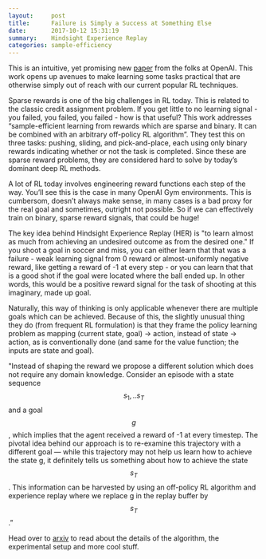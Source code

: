 ```yaml
---
layout:     post
title:      Failure is Simply a Success at Something Else
date:       2017-10-12 15:31:19
summary:    Hindsight Experience Replay
categories: sample-efficiency
---
```



This is an intuitive, yet promising new [paper](https://arxiv.org/abs/1707.01495) from the folks at OpenAI. This work opens up avenues to make learning some tasks practical that are otherwise simply out of reach with our current popular RL techniques.

Sparse rewards is one of the big challenges in RL today. This is related to the classic credit assignment problem. If you get little to no learning signal - you failed, you failed, you failed - how is that useful? This work addresses “sample-efficient learning from rewards which are sparse and binary. It can be combined with an arbitrary off-policy RL algorithm”. They test this on three tasks: pushing, sliding, and pick-and-place, each using only binary rewards indicating whether or not the task is completed. Since these are sparse reward problems, they are considered hard to solve by today’s dominant deep RL methods.

A lot of RL today involves engineering reward functions each step of the way. You’ll see this is the case in many OpenAI Gym environments. This is cumbersom, doesn’t always make sense, in many cases is a bad proxy for the real goal and sometimes, outright not possible. So if we can effectively train on binary, sparse reward signals, that could be huge!

The key idea behind Hindsight Experience Replay (HER) is "to learn almost as much from achieving an undesired outcome as from the desired one." If you shoot a goal in soccer and miss, you can either learn that that was a failure - weak learning signal from 0 reward or almost-uniformly negative reward, like getting a reward of -1 at every step - or you can learn that that is a good shot if the goal were located where the ball ended up. In other words, this would be a positive reward signal for the task of shooting at this imaginary, made up goal.

Naturally, this way of thinking is only applicable whenever there are multiple goals which can be achieved. Because of this, the slightly unusual thing they do (from frequent RL formulation) is that they frame the policy learning problem as mapping (current state, goal) → action, instead of state → action, as is conventionally done (and same for the value function; the inputs are state and goal).

"Instead of shaping the reward we propose a different solution which does not require any domain knowledge. Consider an episode with a state sequence $$s_1, ..s_T$$ and a goal $$g$$, which implies that the agent received a reward of -1 at every timestep. The pivotal idea behind our approach is to re-examine this trajectory with a different goal — while this trajectory may not help us learn how to achieve the state g, it definitely tells us something about how to achieve the state $$s_T$$. This information can be harvested by using an off-policy RL algorithm and experience replay where we replace g in the replay buffer by $$s_T$$.” 

Head over to [arxiv](https://arxiv.org/abs/1707.01495) to read about the details of the algorithm, the experimental setup and more cool stuff.
